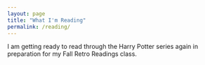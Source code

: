 ```yaml
---
layout: page
title: "What I'm Reading"
permalink: /reading/
---
```


I am getting ready to read through the Harry Potter series again in preparation for my Fall Retro Readings class. 
